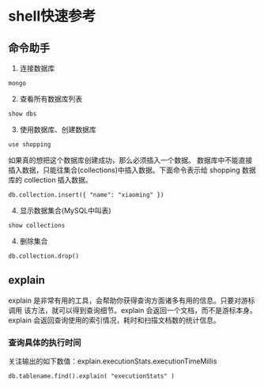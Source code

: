 # shell快速参考

## 命令助手
1. 连接数据库
```
mongo
```
2. 查看所有数据库列表
```
show dbs
```
3. 使用数据库、创建数据库
```
use shopping
```
如果真的想把这个数据库创建成功，那么必须插入一个数据。
数据库中不能直接插入数据，只能往集合(collections)中插入数据。下面命令表示给 shopping 数据库的 collection 插入数据。
```
db.collection.insert({ "name": "xiaoming" })
```
4. 显示数据集合(MySQL中叫表)
```
show collections
```
4. 删除集合
```
db.collection.drop()
```


## explain

explain 是非常有用的工具，会帮助你获得查询方面诸多有用的信息。只要对游标调用
该方法，就可以得到查询细节。explain 会返回一个文档，而不是游标本身。\
explain 会返回查询使用的索引情况，耗时和扫描文档数的统计信息。

### 查询具体的执行时间
关注输出的如下数值：explain.executionStats.executionTimeMillis
```
db.tablename.find().explain( "executionStats" )
```